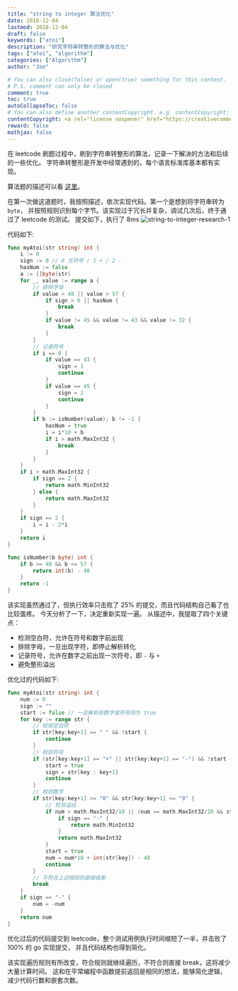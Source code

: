 ```yaml
---
title: "string to integer 算法优化"
date: 2018-12-04
lastmod: 2018-12-04
draft: false
keywords: ["atoi"]
description: "研究字符串转整形的算法与优化"
tags: ["atoi", "algorithm"]
categories: ["Algorithm"]
author: "Joe"

# You can also close(false) or open(true) something for this content.
# P.S. comment can only be closed
comment: true
toc: true
autoCollapseToc: false
# You can also define another contentCopyright. e.g. contentCopyright: "This is another copyright."
contentCopyright: <a rel="license noopener" href="https://creativecommons.org/licenses/by-nc-nd/4.0/deed.zh" target="_blank">CC BY-NC-ND 4.0</a>
reward: false
mathjax: false
---
```



<!-- Edit Replace Here.-->
在 leetcode 刷题过程中，刷到字符串转整形的算法，记录一下解决的方法和后续的一些优化。
字符串转整形是开发中经常遇到的，每个语言标准库基本都有实现。

<!--more-->
算法题的描述可以看 [这里](https://leetcode.com/problems/string-to-integer-atoi/)。

在第一次做这道题时，我按照描述，依次实现代码。第一个是想到将字符串转为 `byte`，
并按照规则识别每个字节。该实现过于冗长并复杂，调试几次后，终于通过了 leetcode 的测试。
提交如下，执行了 8ms
![string-to-integer-research-1](https://i.loli.net/2019/11/13/9Bj6g2SmqHihGEM.jpg)

代码如下:
```go
func myAtoi(str string) int {
	i := 0
	sign := 0 // 0 无符号 / 1 + / 2 -
	hasNum := false
	a := []byte(str)
	for _, value := range a {
		// 排除字母
		if value < 48 || value > 57 {
			if sign > 0 || hasNum {
				break
			}
			if value != 45 && value != 43 && value != 32 {
				break
			}
		}
		// 记录符号
		if i == 0 {
			if value == 43 {
				sign = 1
				continue
			}
			if value == 45 {
				sign = 2
				continue
			}
		}
		if b := isNumber(value); b != -1 {
			hasNum = true
			i = i*10 + b
			if i > math.MaxInt32 {
				break
			}
		}
	}
	if i > math.MaxInt32 {
		if sign == 2 {
			return math.MinInt32
		} else {
			return math.MaxInt32
		}
	}
	if sign == 2 {
		i = i - 2*i
	}
	return i
}

func isNumber(b byte) int {
	if b >= 48 && b <= 57 {
		return int(b) - 48
	}
	return -1
}
```

该实现虽然通过了，但执行效率只击败了 25% 的提交，而且代码结构自己看了也比较蛋疼。
今天分析了一下，决定重新实现一遍。
从描述中，我提取了四个关键点：

- 检测空白符，允许在符号和数字前出现
- 排除字母，一旦出现字符，即停止解析转化
- 记录符号，允许在数字之前出现一次符号，即 `-` 与 `+`
- 避免整形溢出

优化过的代码如下:
```go
func myAtoi(str string) int {
	num := 0
	sign := ""
	start := false // 一旦解析到数字或符号则为 true
	for key := range str {
		// 校验空白符
		if str[key:key+1] == " " && !start {
			continue
		}
		// 校验符号
		if (str[key:key+1] == "+" || str[key:key+1] == "-") && !start {
			start = true
			sign = str[key : key+1]
			continue
		}
		// 校验数字
		if str[key:key+1] >= "0" && str[key:key+1] <= "9" {
			// 检测溢出
			if num > math.MaxInt32/10 || (num == math.MaxInt32/10 && str[key:key+1] > "7") {
				if sign == "-" {
					return math.MinInt32
				}
				return math.MaxInt32
			}
			start = true
			num = num*10 + int(str[key]) - 48
			continue
		}
		// 不符合上述规则的直接结束
		break
	}
	if sign == "-" {
		num = -num
	}
	return num
}
```

优化过后的代码提交到 leetcode，整个测试用例执行时间缩短了一半，并击败了 100% 的 go 实现提交，
并且代码结构也得到简化。

该实现遍历规则有所改变，符合规则就继续遍历，不符合则直接 break，这将减少大量计算时间。
这和在平常编程中函数提前返回是相同的想法，能够简化逻辑，减少代码行数和嵌套次数。
